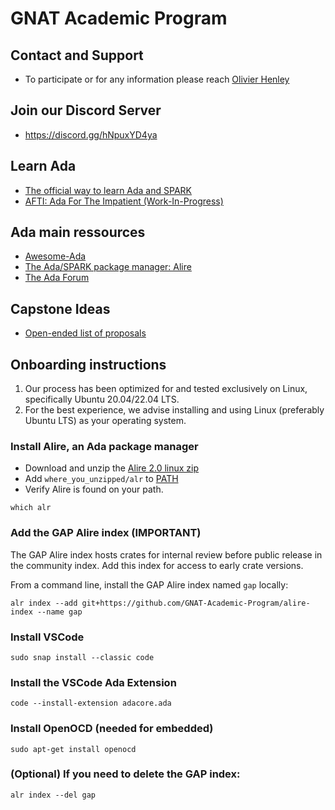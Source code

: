 # GNAT Academic Program

## Contact and Support
- To participate or for any information please reach [Olivier Henley](mailto:henley@adacore.com)

## Join our Discord Server
- https://discord.gg/hNpuxYD4ya

## Learn Ada
- [The official way to learn Ada and SPARK](https://learn.adacore.com/courses/intro-to-ada/index.html)
- [AFTI: Ada For The Impatient (Work-In-Progress)](https://github.com/GNAT-Academic-Program/AFTI/)

## Ada main ressources
- [Awesome-Ada](https://github.com/ohenley/awesome-ada/)
- [The Ada/SPARK package manager: Alire](https://alire.ada.dev/)
- [The Ada Forum](https://forum.ada-lang.io/)

## Capstone Ideas
- [Open-ended list of proposals](https://github.com/GNAT-Academic-Program/capstone_proposals)

## Onboarding instructions

1. Our process has been optimized for and tested exclusively on Linux, specifically Ubuntu 20.04/22.04 LTS.    
2. For the best experience, we advise installing and using Linux (preferably Ubuntu LTS) as your operating system.

### Install Alire, an Ada package manager
- Download and unzip the [Alire 2.0 linux zip](https://github.com/alire-project/alire/releases/download/v2.0.0/alr-2.0.0-bin-x86_64-linux.zip)
- Add `where_you_unzipped/alr` to [PATH](https://phoenixnap.com/kb/linux-add-to-path)  
- Verify Alire is found on your path. 
``` 
which alr
```

### Add the GAP Alire index (IMPORTANT)
The GAP Alire index hosts crates for internal review before public release in the community index. Add this index for access to early crate versions.

From a command line, install the GAP Alire index named `gap` locally:
```
alr index --add git+https://github.com/GNAT-Academic-Program/alire-index --name gap
```
### Install VSCode
```
sudo snap install --classic code
```
### Install the VSCode Ada Extension
```
code --install-extension adacore.ada
```
### Install OpenOCD (needed for embedded)
```
sudo apt-get install openocd
```
### (Optional) If you need to delete the GAP index:
```
alr index --del gap
```
